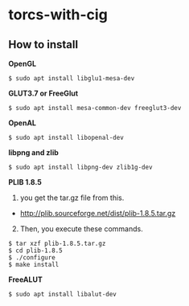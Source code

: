 # torcs-with-cig

## How to install

**OpenGL**
```
$ sudo apt install libglu1-mesa-dev
```

**GLUT3.7 or FreeGlut**
```
$ sudo apt install mesa-common-dev freeglut3-dev
```

**OpenAL**
```
$ sudo apt install libopenal-dev
```

**libpng and zlib**
```
$ sudo apt install libpng-dev zlib1g-dev
```

**PLIB 1.8.5**
1. you get the tar.gz file from this.
- http://plib.sourceforge.net/dist/plib-1.8.5.tar.gz
2. Then, you execute these commands.
```
$ tar xzf plib-1.8.5.tar.gz
$ cd plib-1.8.5
$ ./configure
$ make install
```

**FreeALUT**
```
$ sudo apt install libalut-dev
```
